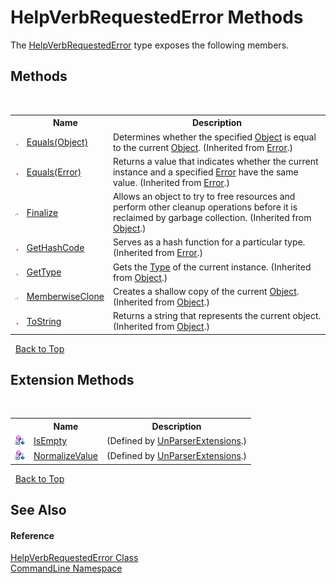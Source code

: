 # HelpVerbRequestedError Methods
 

The <a href="T_CommandLine_HelpVerbRequestedError">HelpVerbRequestedError</a> type exposes the following members.


## Methods
&nbsp;<table><tr><th></th><th>Name</th><th>Description</th></tr><tr><td>![Public method](media/pubmethod.gif "Public method")</td><td><a href="M_CommandLine_Error_Equals_1">Equals(Object)</a></td><td>
Determines whether the specified <a href="https://docs.microsoft.com/dotnet/api/system.object" target="_blank">Object</a> is equal to the current <a href="https://docs.microsoft.com/dotnet/api/system.object" target="_blank">Object</a>.
 (Inherited from <a href="T_CommandLine_Error">Error</a>.)</td></tr><tr><td>![Public method](media/pubmethod.gif "Public method")</td><td><a href="M_CommandLine_Error_Equals">Equals(Error)</a></td><td>
Returns a value that indicates whether the current instance and a specified <a href="T_CommandLine_Error">Error</a> have the same value.
 (Inherited from <a href="T_CommandLine_Error">Error</a>.)</td></tr><tr><td>![Protected method](media/protmethod.gif "Protected method")</td><td><a href="https://docs.microsoft.com/dotnet/api/system.object.finalize#System_Object_Finalize" target="_blank">Finalize</a></td><td>
Allows an object to try to free resources and perform other cleanup operations before it is reclaimed by garbage collection.
 (Inherited from <a href="https://docs.microsoft.com/dotnet/api/system.object" target="_blank">Object</a>.)</td></tr><tr><td>![Public method](media/pubmethod.gif "Public method")</td><td><a href="M_CommandLine_Error_GetHashCode">GetHashCode</a></td><td>
Serves as a hash function for a particular type.
 (Inherited from <a href="T_CommandLine_Error">Error</a>.)</td></tr><tr><td>![Public method](media/pubmethod.gif "Public method")</td><td><a href="https://docs.microsoft.com/dotnet/api/system.object.gettype#System_Object_GetType" target="_blank">GetType</a></td><td>
Gets the <a href="https://docs.microsoft.com/dotnet/api/system.type" target="_blank">Type</a> of the current instance.
 (Inherited from <a href="https://docs.microsoft.com/dotnet/api/system.object" target="_blank">Object</a>.)</td></tr><tr><td>![Protected method](media/protmethod.gif "Protected method")</td><td><a href="https://docs.microsoft.com/dotnet/api/system.object.memberwiseclone#System_Object_MemberwiseClone" target="_blank">MemberwiseClone</a></td><td>
Creates a shallow copy of the current <a href="https://docs.microsoft.com/dotnet/api/system.object" target="_blank">Object</a>.
 (Inherited from <a href="https://docs.microsoft.com/dotnet/api/system.object" target="_blank">Object</a>.)</td></tr><tr><td>![Public method](media/pubmethod.gif "Public method")</td><td><a href="https://docs.microsoft.com/dotnet/api/system.object.tostring#System_Object_ToString" target="_blank">ToString</a></td><td>
Returns a string that represents the current object.
 (Inherited from <a href="https://docs.microsoft.com/dotnet/api/system.object" target="_blank">Object</a>.)</td></tr></table>&nbsp;
<a href="#helpverbrequestederror-methods">Back to Top</a>

## Extension Methods
&nbsp;<table><tr><th></th><th>Name</th><th>Description</th></tr><tr><td>![Private Extension Method](media/privextension.gif "Private Extension Method")</td><td><a href="M_CommandLine_UnParserExtensions_IsEmpty">IsEmpty</a></td><td> (Defined by <a href="T_CommandLine_UnParserExtensions">UnParserExtensions</a>.)</td></tr><tr><td>![Private Extension Method](media/privextension.gif "Private Extension Method")</td><td><a href="M_CommandLine_UnParserExtensions_NormalizeValue">NormalizeValue</a></td><td> (Defined by <a href="T_CommandLine_UnParserExtensions">UnParserExtensions</a>.)</td></tr></table>&nbsp;
<a href="#helpverbrequestederror-methods">Back to Top</a>

## See Also


#### Reference
<a href="T_CommandLine_HelpVerbRequestedError">HelpVerbRequestedError Class</a><br /><a href="N_CommandLine">CommandLine Namespace</a><br />